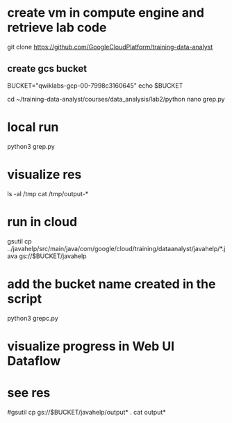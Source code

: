 # create vm in compute engine and retrieve lab code
git clone https://github.com/GoogleCloudPlatform/training-data-analyst

## create gcs bucket
BUCKET="qwiklabs-gcp-00-7998c3160645"
echo $BUCKET

cd ~/training-data-analyst/courses/data_analysis/lab2/python
nano grep.py

# local run 
python3 grep.py

# visualize res
ls -al /tmp
cat /tmp/output-*

# run in cloud 
gsutil cp ../javahelp/src/main/java/com/google/cloud/training/dataanalyst/javahelp/*.java gs://$BUCKET/javahelp
# add the bucket name created in the script
python3 grepc.py

# visualize progress in Web UI Dataflow

# see res
#gsutil cp gs://$BUCKET/javahelp/output* .
cat output*